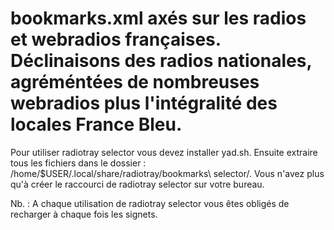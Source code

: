 # bookmarks.xml axés sur les radios et webradios françaises. Déclinaisons des radios nationales, agréméntées de nombreuses webradios plus l'intégralité des locales France Bleu.

Pour utiliser radiotray selector vous devez installer yad.sh. Ensuite extraire tous les fichiers dans le dossier : /home/$USER/.local/share/radiotray/bookmarks\ selector/. Vous n'avez plus qu'à créer le raccourci de radiotray selector sur votre bureau. 

Nb. : A chaque utilisation de radiotray selector vous êtes obligés de recharger à chaque fois les signets.
